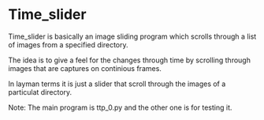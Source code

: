# Time_slider
Time_slider is basically an image sliding program which scrolls through a list of images from a specified directory.

The idea is to give a feel for the changes through time by scrolling through images that are captures on continious frames.

In layman terms it is just a slider that scroll through the images of a particulat directory.

Note: The main program is ttp_0.py and the other one is for testing it.
